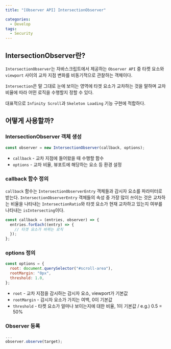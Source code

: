 ```yaml
---
title: "[Observer API] IntersectionObserver"

categories:
  - Develop
tags:
  - Security
---
```


## IntersectionObserver란?

`IntersectionObserver`는 자바스크립트에서 제공하는 `Observer API` 중 타켓 요소와 `viewport` 사이의 교차 지점 변화를 비동기적으로 관찰하는 객체이다.

`Intersection`은 말 그대로 눈에 보이는 영역에 타겟 요소가 교차하는 것을 말하며 교차 비율에 따라 어떤 로직을 수행할지 정할 수 있다.

대표적으로 `Infinity Scroll`과 `Skeleton Loading` 기능 구현에 적합하다.

## 어떻게 사용할까?

### IntersectionObserver 객체 생성

```jsx
const observer = new IntersectionObserver(callback, options);
```

- `callback` - 교차 지점에 들어왔을 때 수행할 함수
- `options` - 교차 비율, 뷰포트에 해당하는 요소 등 환경 설정

### callback 함수 정의

`callback` 함수는 `IntersectionObserverEntry` 객체들과 감시자 요소를 파라미터로 받는다. `IntersectionObserverEntry` 객체들의 속성 중 가장 많이 쓰이는 것은 교차하는 비율을 나타내는 `IntersectionRatio`와 타겟 요소가 현재 교차하고 있는지 여부를 나타내는 `isIntersecting`이다.

```jsx
const callback = (entries, observer) => {
  entries.forEach((entry) => {
    // 타겟 요소가 바뀌는 로직
  });
};
```

### options 정의

```jsx
const options = {
  root: document.querySelector("#scroll-area"),
  rootMargin: "0px",
  threshold: 1.0,
};
```

- `root` - 교차 지점을 감시하는 감시자 요소, viewport가 기본값
- `rootMargin` - 감시자 요소가 가지는 여백, 0이 기본값
- `threshold` - 타켓 요소가 얼마나 보이는지에 대한 비율, 1이 기본값 / e.g.) 0.5 = 50%

### Observer 등록

```jsx
...
observer.observe(target);
```
